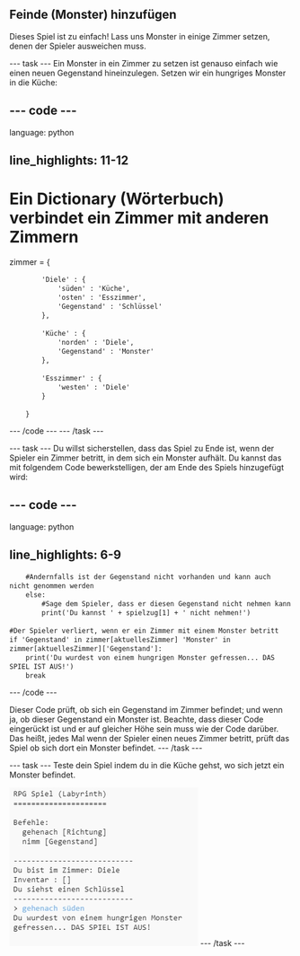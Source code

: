 ## Feinde (Monster) hinzufügen

Dieses Spiel ist zu einfach! Lass uns Monster in einige Zimmer setzen, denen der Spieler ausweichen muss.

\--- task \--- Ein Monster in ein Zimmer zu setzen ist genauso einfach wie einen neuen Gegenstand hineinzulegen. Setzen wir ein hungriges Monster in die Küche:

## \--- code \---

language: python

## line_highlights: 11-12

# Ein Dictionary (Wörterbuch) verbindet ein Zimmer mit anderen Zimmern

zimmer = {

            'Diele' : {
                'süden' : 'Küche',
                'osten' : 'Esszimmer',
                'Gegenstand' : 'Schlüssel'
            },
    
            'Küche' : {
                'norden' : 'Diele',
                'Gegenstand' : 'Monster'
            },
    
            'Esszimmer' : {
                'westen' : 'Diele'
            }
    
        }
    

\--- /code \--- \--- /task \---

\--- task \--- Du willst sicherstellen, dass das Spiel zu Ende ist, wenn der Spieler ein Zimmer betritt, in dem sich ein Monster aufhält. Du kannst das mit folgendem Code bewerkstelligen, der am Ende des Spiels hinzugefügt wird:

## \--- code \---

language: python

## line_highlights: 6-9

        #Andernfalls ist der Gegenstand nicht vorhanden und kann auch nicht genommen werden
        else:
            #Sage dem Spieler, dass er diesen Gegenstand nicht nehmen kann
            print('Du kannst ' + spielzug[1] + ' nicht nehmen!')
    
    #Der Spieler verliert, wenn er ein Zimmer mit einem Monster betritt
    if 'Gegenstand' in zimmer[aktuellesZimmer] 'Monster' in zimmer[aktuellesZimmer]['Gegenstand']:
        print('Du wurdest von einem hungrigen Monster gefressen... DAS SPIEL IST AUS!')
        break
    

\--- /code \---

Dieser Code prüft, ob sich ein Gegenstand im Zimmer befindet; und wenn ja, ob dieser Gegenstand ein Monster ist. Beachte, dass dieser Code eingerückt ist und er auf gleicher Höhe sein muss wie der Code darüber. Das heißt, jedes Mal wenn der Spieler einen neues Zimmer betritt, prüft das Spiel ob sich dort ein Monster befindet. \--- /task \---

\--- task \--- Teste dein Spiel indem du in die Küche gehst, wo sich jetzt ein Monster befindet.

![screenshot](images/rpg-monster-test.png) \--- /task \---